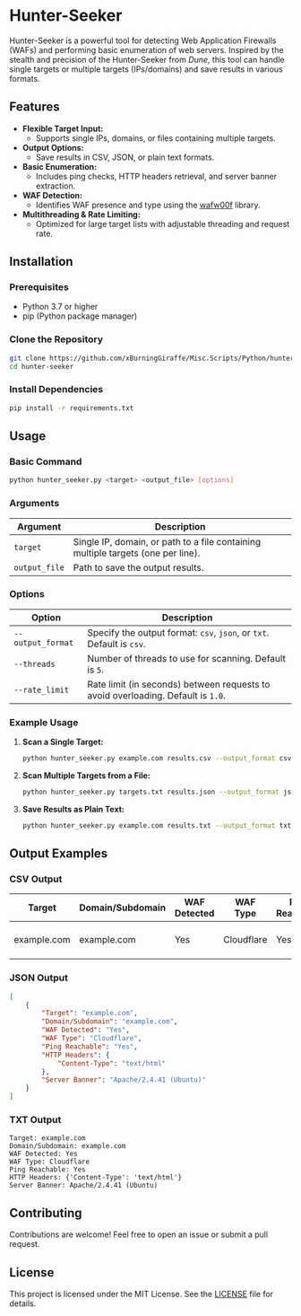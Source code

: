 # Hunter-Seeker

Hunter-Seeker is a powerful tool for detecting Web Application Firewalls (WAFs) and performing basic enumeration of web servers. Inspired by the stealth and precision of the Hunter-Seeker from *Dune*, this tool can handle single targets or multiple targets (IPs/domains) and save results in various formats.

## Features

- **Flexible Target Input:**
  - Supports single IPs, domains, or files containing multiple targets.
- **Output Options:**
  - Save results in CSV, JSON, or plain text formats.
- **Basic Enumeration:**
  - Includes ping checks, HTTP headers retrieval, and server banner extraction.
- **WAF Detection:**
  - Identifies WAF presence and type using the [wafw00f](https://github.com/EnableSecurity/wafw00f) library.
- **Multithreading & Rate Limiting:**
  - Optimized for large target lists with adjustable threading and request rate.

## Installation

### Prerequisites

- Python 3.7 or higher
- pip (Python package manager)

### Clone the Repository

```bash
git clone https://github.com/xBurningGiraffe/Misc.Scripts/Python/hunter-seeker.git
cd hunter-seeker
```

### Install Dependencies

```bash
pip install -r requirements.txt
```

## Usage

### Basic Command
```bash
python hunter_seeker.py <target> <output_file> [options]
```

### Arguments

| Argument        | Description                                                                                           |
|-----------------|-------------------------------------------------------------------------------------------------------|
| `target`        | Single IP, domain, or path to a file containing multiple targets (one per line).                     |
| `output_file`   | Path to save the output results.                                                                     |

### Options

| Option              | Description                                                                                       |
|---------------------|---------------------------------------------------------------------------------------------------|
| `--output_format`   | Specify the output format: `csv`, `json`, or `txt`. Default is `csv`.                             |
| `--threads`         | Number of threads to use for scanning. Default is `5`.                                            |
| `--rate_limit`      | Rate limit (in seconds) between requests to avoid overloading. Default is `1.0`.                  |

### Example Usage

1. **Scan a Single Target:**
   ```bash
   python hunter_seeker.py example.com results.csv --output_format csv
   ```

2. **Scan Multiple Targets from a File:**
   ```bash
   python hunter_seeker.py targets.txt results.json --output_format json --threads 10 --rate_limit 0.5
   ```

3. **Save Results as Plain Text:**
   ```bash
   python hunter_seeker.py example.com results.txt --output_format txt
   ```

## Output Examples

### CSV Output
| Target          | Domain/Subdomain | WAF Detected | WAF Type       | Ping Reachable | HTTP Headers                       | Server Banner       |
|------------------|------------------|--------------|----------------|----------------|-------------------------------------|---------------------|
| example.com     | example.com      | Yes          | Cloudflare     | Yes            | {"Content-Type": "text/html"}      | Apache/2.4.41 (Ubuntu) |

### JSON Output
```json
[
    {
        "Target": "example.com",
        "Domain/Subdomain": "example.com",
        "WAF Detected": "Yes",
        "WAF Type": "Cloudflare",
        "Ping Reachable": "Yes",
        "HTTP Headers": {
            "Content-Type": "text/html"
        },
        "Server Banner": "Apache/2.4.41 (Ubuntu)"
    }
]
```

### TXT Output
```
Target: example.com
Domain/Subdomain: example.com
WAF Detected: Yes
WAF Type: Cloudflare
Ping Reachable: Yes
HTTP Headers: {'Content-Type': 'text/html'}
Server Banner: Apache/2.4.41 (Ubuntu)
```

## Contributing

Contributions are welcome! Feel free to open an issue or submit a pull request.

## License

This project is licensed under the MIT License. See the [LICENSE](LICENSE) file for details.
```
